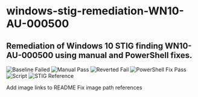 # windows-stig-remediation-WN10-AU-000500
Remediation of Windows 10 STIG finding WN10-AU-000500 using manual and PowerShell fixes.
---

![Baseline Failed](./screenshots/1_baseline_failed.png)
![Manual Pass](./screenshots/2_manual_fix_passed.png)
![Reverted Fail](./screenshots/3_reverted_fix_failed.png)
![PowerShell Fix Pass](./screenshots/4_powershell_fix_passed.png)
![Script](./screenshots/5_powershell_script.png)
![STIG Reference](./screenshots/7_stig_reference_page.png)


Add image links to README
Fix image path references
